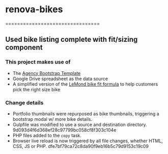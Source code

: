 # renova-bikes
================================
## Used bike listing complete with fit/sizing component

### This project makes use of
* The [Agency Bootstrap Template](https://startbootstrap.com/template-overviews/agency/)
* Google Drive spreadsheet as the data source
* A simplified version of the [LeMond bike fit formula](http://myworldfromabicycle.blogspot.com/2010/05/lemonds-sizing-chart.html) to help customers pick the right size bike


### Change details
* Portfolio thumbnails were repurposed as bike thumbnails, triggering a bootstrap modal w/ more bike details.
* Gulpfile was modified to use a source and destination directory. 9d093d4f6d368ef28c97799bc058cf8f303c104e
* PHP files added to the `copy` task. 
* Browser live reload is now triggered by all file changes, whether HTML, CSS, JS or PHP. dfe7bf79ca72c8da90f9eb16b5c79d9153c19c09
